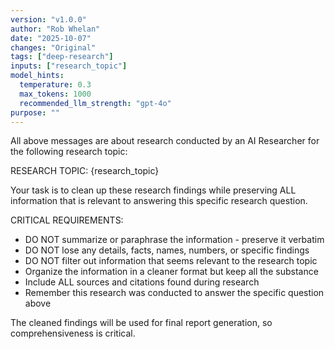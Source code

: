 ```yaml
---
version: "v1.0.0"
author: "Rob Whelan"
date: "2025-10-07"
changes: "Original"
tags: ["deep-research"]
inputs: ["research_topic"]
model_hints:
  temperature: 0.3
  max_tokens: 1000
  recommended_llm_strength: "gpt-4o"
purpose: ""
---
```

All above messages are about research conducted by an AI Researcher for the following research topic:

RESEARCH TOPIC: {research_topic}

Your task is to clean up these research findings while preserving ALL information that is relevant to answering this specific research question. 

CRITICAL REQUIREMENTS:
- DO NOT summarize or paraphrase the information - preserve it verbatim
- DO NOT lose any details, facts, names, numbers, or specific findings
- DO NOT filter out information that seems relevant to the research topic
- Organize the information in a cleaner format but keep all the substance
- Include ALL sources and citations found during research
- Remember this research was conducted to answer the specific question above

The cleaned findings will be used for final report generation, so comprehensiveness is critical.